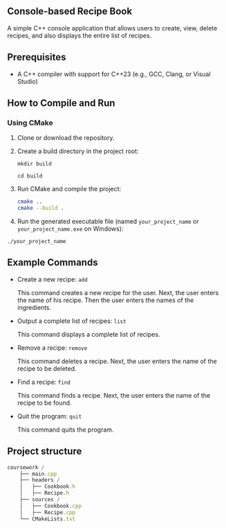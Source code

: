 ## Console-based Recipe Book
A simple C++ console application that allows users to create, view, delete recipes, and also displays the entire list of recipes.

## Prerequisites

- A C++ compiler with support for C++23 (e.g., GCC, Clang, or Visual Studio)

## How to Compile and Run

### Using CMake

1. Clone or download the repository.
2. Create a build directory in the project root:

   `mkdir build`

   `cd build`
3. Run CMake and compile the project:
   ```bash 
   cmake ..
   cmake --build .
   ```
4. Run the generated executable file (named `your_project_name` or `your_project_name.exe` on Windows):

`./your_project_name`

## Example Commands

- Create a new recipe: `add`

   This command creates a new recipe for the user. Next, the user enters the name of his recipe. Then the user enters the names of the ingredients.

- Output a complete list of recipes: `list` 

    This command displays a complete list of recipes.

- Remove a recipe: `remove`

    This command deletes a recipe. Next, the user enters the name of the recipe to be deleted.

- Find a recipe: `find`

    This command finds a recipe. Next, the user enters the name of the recipe to be found.

- Quit the program: `quit`

    This command quits the program.

## Project structure

```js
coursework /
    ├── main.cpp
    ├── headers /
    │   ├── Cookbook.h
    │   ├── Recipe.h
    ├── sources /
    │   ├── Cookbook.cpp
    │   ├── Recipe.cpp
    └── CMakeLists.txt
```